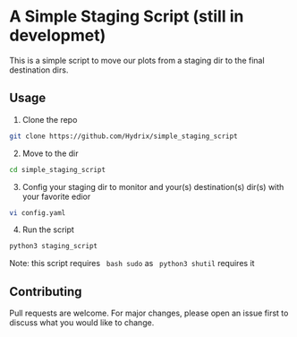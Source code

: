 # A Simple Staging Script (still in developmet)
This is a simple script to move our plots from a staging dir to the final destination dirs.

## Usage
1) Clone the repo
``` bash
git clone https://github.com/Hydrix/simple_staging_script
```

2) Move to the dir
``` bash
cd simple_staging_script
```
3) Config your staging dir to monitor and your(s) destination(s) dir(s) with your favorite edior
``` bash
vi config.yaml
```

4) Run the script
``` bash
python3 staging_script
```
Note: this script requires ``` bash sudo``` as ``` python3 shutil``` requires it 

## Contributing
Pull requests are welcome. For major changes, please open an issue first to discuss what you would like to change.
